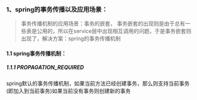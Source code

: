 ### 1、spring的事务传播以及应用场景：

> 事务传播机制的应用场景：事务的嵌套，
> 事务嵌套的出现则是由于总有一些表是公用的，所以在service层中出现相互调用的问题，于是事务嵌套则出现了，解决方案：spring的事务传播机制

#### 1.1 spring事务传播机制：

##### 1.1.1 PROPAGATION_REQUIRED

spring默认的事务传播机制，如果当前方法已经创建事务，那么则支持当前事务(即加入到当前事务)如果当前没有事务则创建新的事务
